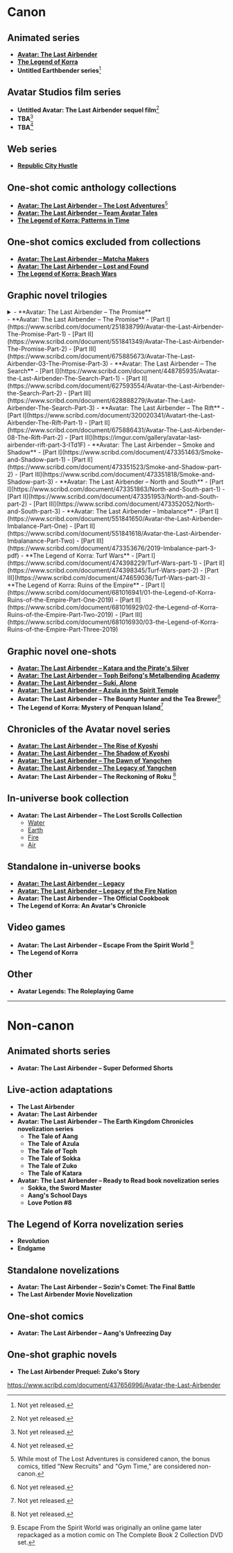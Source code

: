 # Canon

## Animated series
- [**Avatar: The Last Airbender**](https://www.netflix.com/tr/title/80237957)
- [**The Legend of Korra**](https://www.netflix.com/title/80027563)
- **Untitled Earthbender series**[^1]
  
## Avatar Studios film series
- **Untitled Avatar: The Last Airbender sequel film**[^1]
- **TBA**[^1]
- **TBA**[^1]

## Web series
- [**Republic City Hustle**](https://www.youtube.com/watch?v=T6dUr6LyJGo&t=2s)

## One-shot comic anthology collections
- [**Avatar: The Last Airbender – The Lost Adventures**](https://www.scribd.com/doc/311847601/Avatar-The-Last-Airbender-The-Lost-Adventures-pdf)[^2]
- [**Avatar: The Last Airbender – Team Avatar Tales**](https://www.scribd.com/document/469864329/Team-Avatar-Tales)
- [**The Legend of Korra: Patterns in Time**](https://www.scribd.com/document/713744825/Avatar-The-Legend-of-Korra-Patterns-in-Time-2022-PDF)

## One-shot comics excluded from collections
- [**Avatar: The Last Airbender – Matcha Makers**](https://www.scribd.com/document/713234526/Avatar-The-Last-Airbender-Matcha-Makers-2021-PDF)
- [**Avatar: The Last Airbender – Lost and Found**](https://www.scribd.com/document/713234520/Avatar-The-Last-Airbender-Lost-and-Found-2023-PDF)
- [**The Legend of Korra: Beach Wars**](https://www.scribd.com/document/713744778/Avatar-The-Legend-of-Korra-FCBD-2022-Beach-Wars-PDF)

## Graphic novel trilogies
<details>
  <summary>- **Avatar: The Last Airbender – The Promise**</summary>
  <ul>
    <li> - [Part I](https://www.scribd.com/document/251838799/Avatar-the-Last-Airbender-The-Promise-Part-1)</li>
    <li>  - [Part II](https://www.scribd.com/document/551841349/Avatar-The-Last-Airbender-The-Promise-Part-2)</li>
    <li> - [Part III](https://www.scribd.com/document/675885673/Avatar-The-Last-Airbender-03-The-Promise-Part-3)</li>
  </ul>
</details>
- **Avatar: The Last Airbender – The Promise**
  - [Part I](https://www.scribd.com/document/251838799/Avatar-the-Last-Airbender-The-Promise-Part-1)
  - [Part II](https://www.scribd.com/document/551841349/Avatar-The-Last-Airbender-The-Promise-Part-2)
  - [Part III](https://www.scribd.com/document/675885673/Avatar-The-Last-Airbender-03-The-Promise-Part-3)
- **Avatar: The Last Airbender – The Search**
  - [Part I](https://www.scribd.com/document/448785935/Avatar-the-Last-Airbender-The-Search-Part-1)
  - [Part II](https://www.scribd.com/document/627593554/Avatar-the-Last-Airbender-the-Search-Part-2)
  - [Part III](https://www.scribd.com/document/628888279/Avatar-The-Last-Airbender-The-Search-Part-3)
- **Avatar: The Last Airbender – The Rift**
  - [Part I](https://www.scribd.com/document/320020341/Avatart-the-Last-Airbender-The-Rift-Part-1)
  - [Part II](https://www.scribd.com/document/675886431/Avatar-The-Last-Airbender-08-The-Rift-Part-2)
  - [Part III](https://imgur.com/gallery/avatar-last-airbender-rift-part-3-ITd1F)
- **Avatar: The Last Airbender – Smoke and Shadow**
  - [Part I](https://www.scribd.com/document/473351463/Smoke-and-Shadow-part-1)
  - [Part II](https://www.scribd.com/document/473351523/Smoke-and-Shadow-part-2)
  - [Part III](https://www.scribd.com/document/473351818/Smoke-and-Shadow-part-3)
- **Avatar: The Last Airbender – North and South**
  - [Part I](https://www.scribd.com/document/473351863/North-and-South-part-1)
  - [Part II](https://www.scribd.com/document/473351953/North-and-South-part-2)
  - [Part III](https://www.scribd.com/document/473352052/North-and-South-part-3)
- **Avatar: The Last Airbender – Imbalance**
  - [Part I](https://www.scribd.com/document/551841650/Avatar-the-Last-Airbender-Imbalance-Part-One)
  - [Part II](https://www.scribd.com/document/551841618/Avatar-the-Last-Airbender-Imbalanance-Part-Two)
  - [Part III](https://www.scribd.com/document/473353676/2019-Imbalance-part-3-pdf)
- **The Legend of Korra: Turf Wars**
  - [Part I](https://www.scribd.com/document/474398229/Turf-Wars-part-1)
  - [Part II](https://www.scribd.com/document/474398345/Turf-Wars-part-2)
  - [Part III](https://www.scribd.com/document/474659036/Turf-Wars-part-3)
- **The Legend of Korra: Ruins of the Empire**
  - [Part I](https://www.scribd.com/document/681016941/01-the-Legend-of-Korra-Ruins-of-the-Empire-Part-One-2019)
  - [Part II](https://www.scribd.com/document/681016929/02-the-Legend-of-Korra-Ruins-of-the-Empire-Part-Two-2019)
  - [Part III](https://www.scribd.com/document/681016930/03-the-Legend-of-Korra-Ruins-of-the-Empire-Part-Three-2019)

## Graphic novel one-shots
- [**Avatar: The Last Airbender – Katara and the Pirate's Silver**](https://www.scribd.com/document/700650765/Avatar-The-Last-Airbender-Katara-and-the-Pirates-Silver-2020-Digital-Son-of-Ultron-Empire)
- [**Avatar: The Last Airbender – Toph Beifong's Metalbending Academy**](https://www.scribd.com/document/551841545/Avatar-the-Last-Airbender-Toph-Beifongs-Metalbending-Academy-2021-by-Faith-Erin-Hicks-Author-Peter-Wartman-Illustrator-Adele-Matera-Illustrat)
- [**Avatar: The Last Airbender – Suki, Alone**](https://www.scribd.com/document/551841512/Avatar-The-Last-Airbender-Suki-Alone-by-Hicks-Faith-Erin-z-lib-org)
- [**Avatar: The Last Airbender – Azula in the Spirit Temple**](https://www.scribd.com/document/700650662/Avatar-The-Last-Airbender-Azula-in-the-Spirit-Temple-2023-Digital-DrVink)
- **Avatar: The Last Airbender – The Bounty Hunter and the Tea Brewer**[^1]
- **The Legend of Korra: Mystery of Penquan Island**[^1]

## Chronicles of the Avatar novel series
- [**Avatar: The Last Airbender – The Rise of Kyoshi**](https://www.scribd.com/document/464389644/The-Rise-of-Kyoshi-2019)
- [**Avatar: The Last Airbender – The Shadow of Kyoshi**](https://archive.org/details/av-01at-jl-20ar-last-airbender-shadow-of-kyoshi-fcy/page/11/mode/2up)
- [**Avatar: The Last Airbender – The Dawn of Yangchen**](https://fliphtml5.com/ldhay/gowj/The_Dawn_of_Yangchen_-FC_Yee/)
- [**Avatar: The Last Airbender – The Legacy of Yangchen**](https://archive.org/details/avatar-the-last-airbender-the-legacy-of-yangchen-f-c-yee-chronicles-of-the-avata)
- **Avatar: The Last Airbender – The Reckoning of Roku** [^1]

## In-universe book collection
- **Avatar: The Last Airbender – The Lost Scrolls Collection**
  - [Water](https://www.scribd.com/document/695815932/The-Lost-Scrolls-Water-Avatar-The-Last-Airbender)
  - [Earth](https://www.scribd.com/document/551841647/The-Lost-Scrolls-Earth-Avatar-The-Last-Airbender)
  - [Fire](https://www.scribd.com/document/551841657/The-Lost-Scrolls-Fire-Avatar-The-Last-Airbender)
  - [Air](https://www.scribd.com/document/551841638/The-Lost-Scrolls-Air-Avatar-The-Last-Airbender)

## Standalone in-universe books
- [**Avatar: The Last Airbender – Legacy**](https://www.scribd.com/document/713744819/Avatar-The-Last-Airbender-Legacy-Aang-book-for-Tenzin-PDF)
- [**Avatar: The Last Airbender – Legacy of the Fire Nation**](https://www.scribd.com/document/468705597/11-2020-Legacy-of-the-Fire-Nation-pdf)
- **Avatar: The Last Airbender – The Official Cookbook**
- **The Legend of Korra: An Avatar's Chronicle**

## Video games
- **Avatar: The Last Airbender – Escape From the Spirit World** [^3]
- **The Legend of Korra**

## Other
- **Avatar Legends: The Roleplaying Game**

---

# Non-canon

## Animated shorts series
- **Avatar: The Last Airbender – Super Deformed Shorts**

## Live-action adaptations
- **The Last Airbender**
- **Avatar: The Last Airbender**
- **Avatar: The Last Airbender – The Earth Kingdom Chronicles novelization series**
  - **The Tale of Aang**
  - **The Tale of Azula**
  - **The Tale of Toph**
  - **The Tale of Sokka**
  - **The Tale of Zuko**
  - **The Tale of Katara**
- **Avatar: The Last Airbender – Ready to Read book novelization series**
  - **Sokka, the Sword Master**
  - **Aang's School Days**
  - **Love Potion #8**

## The Legend of Korra novelization series
- **Revolution**
- **Endgame**

## Standalone novelizations
- **Avatar: The Last Airbender – Sozin's Comet: The Final Battle**
- **The Last Airbender Movie Novelization**

## One-shot comics
- **Avatar: The Last Airbender – Aang's Unfreezing Day**

## One-shot graphic novels
- **The Last Airbender Prequel: Zuko's Story**


https://www.scribd.com/document/437656996/Avatar-the-Last-Airbender


[^1]: Not yet released.
[^2]: While most of The Lost Adventures is considered canon, the bonus comics, titled "New Recruits" and "Gym Time," are considered non-canon.
[^3]: Escape From the Spirit World was originally an online game later repackaged as a motion comic on The Complete Book 2 Collection DVD set.
